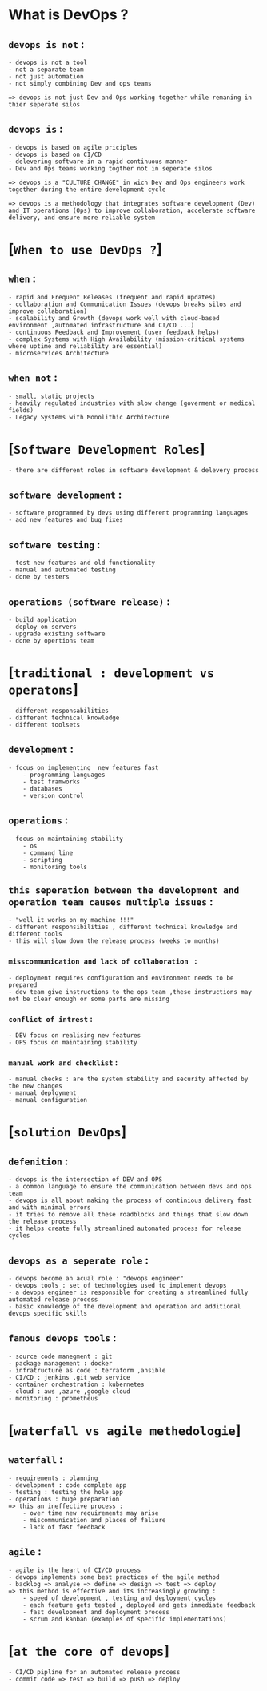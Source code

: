 #                           What is DevOps ?

## `devops is not` :

    - devops is not a tool 
    - not a separate team 
    - not just automation
    - not simply combining Dev and ops teams

    => devops is not just Dev and Ops working together while remaning in thier seperate silos

## `devops is` :

    - devops is based on agile priciples
    - devops is based on CI/CD
    - delevering software in a rapid continuous manner
    - Dev and Ops teams working togther not in seperate silos

    => devops is a "CULTURE CHANGE" in wich Dev and Ops engineers work together during the entire development cycle
    
    => devops is a methodology that integrates software development (Dev) and IT operations (Ops) to improve collaboration, accelerate software delivery, and ensure more reliable system 

#                           [`When to use DevOps ?`]

## `when` :

    - rapid and Frequent Releases (frequent and rapid updates)
    - collaboration and Communication Issues (devops breaks silos and improve collaboration)
    - scalability and Growth (devops work well with cloud-based environment ,automated infrastructure and CI/CD ...)
    - continuous Feedback and Improvement (user feedback helps)
    - complex Systems with High Availability (mission-critical systems where uptime and reliability are essential)
    - microservices Architecture

## `when not` :

    - small, static projects
    - heavily regulated industries with slow change (goverment or medical fields)
    - Legacy Systems with Monolithic Architecture

#                           [`Software Development Roles`]

    - there are different roles in software development & delevery process

## `software development` :

    - software programmed by devs using different programming languages
    - add new features and bug fixes

## `software testing` :

    - test new features and old functionality
    - manual and automated testing
    - done by testers

## `operations (software release)` :

    - build application
    - deploy on servers
    - upgrade existing software
    - done by opertions team

#                            [`traditional : development vs operatons`]

    - different responsabilities
    - different technical knowledge
    - different toolsets

## `development` :

    - focus on implementing  new features fast
        - programming languages
        - test framworks
        - databases
        - version control

## `operations` :

    - focus on maintaining stability
        - os
        - command line
        - scripting
        - monitoring tools

## `this seperation between the development and operation team causes multiple issues` :

    - "well it works on my machine !!!"
    - different responsibilities , different technical knowledge and different tools  
    - this will slow down the release process (weeks to months)

### `misscommunication and lack of collaboration ` :

    - deployment requires configuration and environment needs to be prepared
    - dev team give instructions to the ops team ,these instructions may not be clear enough or some parts are missing

### `conflict of intrest` :

    - DEV focus on realising new features
    - OPS focus on maintaining stability 

### `manual work and checklist` :

    - manual checks : are the system stability and security affected by the new changes 
    - manual deployment
    - manual configuration

#                            [`solution DevOps`]

## `defenition` :

    - devops is the intersection of DEV and OPS
    - a common language to ensure the communication between devs and ops team
    - devops is all about making the process of continious delivery fast and with minimal errors
    - it tries to remove all these roadblocks and things that slow down the release process
    - it helps create fully streamlined automated process for release cycles

## `devops as a seperate role` :

    - devops become an acual role : "devops engineer"
    - devops tools : set of technologies used to implement devops
    - a devops engineer is responsible for creating a streamlined fully automated release process
    - basic knowledge of the development and operation and additional devops specific skills

## `famous devops tools` :

    - source code manegment : git
    - package management : docker
    - infratructure as code : terraform ,ansible
    - CI/CD : jenkins ,git web service
    - container orchestration : kubernetes
    - cloud : aws ,azure ,google cloud
    - monitoring : prometheus

#                            [`waterfall vs agile methedologie`]

## `waterfall` :

    - requirements : planning
    - development : code complete app
    - testing : testing the hole app
    - operations : huge preparation
    => this an ineffective process :
        - over time new requirements may arise
        - miscommunication and places of faliure
        - lack of fast feedback

## `agile` :

    - agile is the heart of CI/CD process
    - devops implements some best practices of the agile method
    - backlog => analyse => define => design => test => deploy
    => this method is effective and its increasingly growing :
        - speed of development , testing and deployment cycles
        - each feature gets tested , deployed and gets immediate feedback
        - fast development and deployment process
        - scrum and kanban (examples of specific implementations)
    

#                            [`at the core of devops`]

    - CI/CD pipline for an automated release process
    - commit code => test => build => push => deploy
